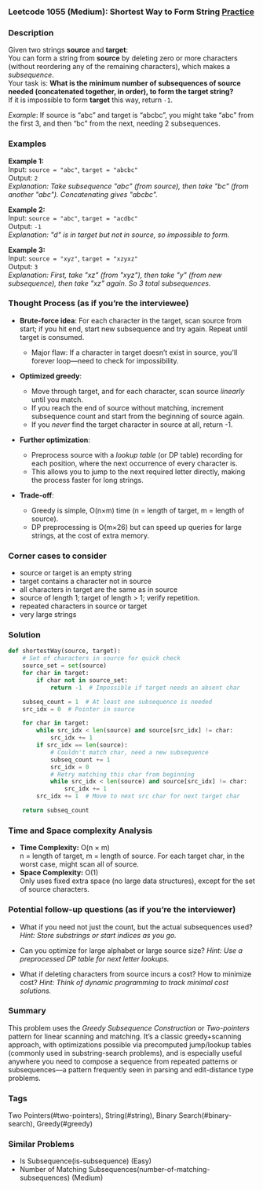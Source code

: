 ### Leetcode 1055 (Medium): Shortest Way to Form String [Practice](https://leetcode.com/problems/shortest-way-to-form-string)

### Description  
Given two strings **source** and **target**:  
You can form a string from **source** by deleting zero or more characters (without reordering any of the remaining characters), which makes a *subsequence*.  
Your task is: **What is the minimum number of subsequences of source needed (concatenated together, in order), to form the target string?**  
If it is impossible to form **target** this way, return `-1`.

*Example*: If source is “abc” and target is “abcbc”, you might take “abc” from the first 3, and then “bc” from the next, needing 2 subsequences.

### Examples  

**Example 1:**  
Input: `source = "abc"`, `target = "abcbc"`  
Output: `2`  
*Explanation: Take subsequence "abc" (from source), then take "bc" (from another "abc"). Concatenating gives "abcbc".*

**Example 2:**  
Input: `source = "abc"`, `target = "acdbc"`  
Output: `-1`  
*Explanation: "d" is in target but not in source, so impossible to form.*

**Example 3:**  
Input: `source = "xyz"`, `target = "xzyxz"`  
Output: `3`  
*Explanation: First, take "xz" (from "xyz"), then take "y" (from new subsequence), then take "xz" again. So 3 total subsequences.*

### Thought Process (as if you’re the interviewee)

- **Brute-force idea**: For each character in the target, scan source from start; if you hit end, start new subsequence and try again. Repeat until target is consumed.
  - Major flaw: If a character in target doesn’t exist in source, you'll forever loop—need to check for impossibility.

- **Optimized greedy**:  
  - Move through target, and for each character, scan source *linearly* until you match.
  - If you reach the end of source without matching, increment subsequence count and start from the beginning of source again.
  - If you *never* find the target character in source at all, return -1.

- **Further optimization**:  
  - Preprocess source with a *lookup table* (or DP table) recording for each position, where the next occurrence of every character is.  
  - This allows you to jump to the next required letter directly, making the process faster for long strings.

- **Trade-off**:  
  - Greedy is simple, O(n×m) time (n = length of target, m = length of source).  
  - DP preprocessing is O(m×26) but can speed up queries for large strings, at the cost of extra memory.

### Corner cases to consider  
- source or target is an empty string
- target contains a character not in source
- all characters in target are the same as in source
- source of length 1; target of length > 1; verify repetition.
- repeated characters in source or target
- very large strings

### Solution

```python
def shortestWay(source, target):
    # Set of characters in source for quick check
    source_set = set(source)
    for char in target:
        if char not in source_set:
            return -1  # Impossible if target needs an absent char

    subseq_count = 1  # At least one subsequence is needed
    src_idx = 0  # Pointer in source

    for char in target:
        while src_idx < len(source) and source[src_idx] != char:
            src_idx += 1
        if src_idx == len(source):
            # Couldn't match char, need a new subsequence
            subseq_count += 1
            src_idx = 0
            # Retry matching this char from beginning
            while src_idx < len(source) and source[src_idx] != char:
                src_idx += 1
        src_idx += 1  # Move to next src char for next target char

    return subseq_count
```

### Time and Space complexity Analysis  

- **Time Complexity:** O(n × m)  
  n = length of target, m = length of source. For each target char, in the worst case, might scan all of source.
- **Space Complexity:** O(1)  
  Only uses fixed extra space (no large data structures), except for the set of source characters.

### Potential follow-up questions (as if you’re the interviewer)  

- What if you need not just the count, but the actual subsequences used?
  *Hint: Store substrings or start indices as you go.*

- Can you optimize for large alphabet or large source size?
  *Hint: Use a preprocessed DP table for next letter lookups.*

- What if deleting characters from source incurs a cost? How to minimize cost?
  *Hint: Think of dynamic programming to track minimal cost solutions.*

### Summary
This problem uses the *Greedy Subsequence Construction* or *Two-pointers* pattern for linear scanning and matching. It’s a classic greedy+scanning approach, with optimizations possible via precomputed jump/lookup tables (commonly used in substring-search problems), and is especially useful anywhere you need to compose a sequence from repeated patterns or subsequences—a pattern frequently seen in parsing and edit-distance type problems.

### Tags
Two Pointers(#two-pointers), String(#string), Binary Search(#binary-search), Greedy(#greedy)

### Similar Problems
- Is Subsequence(is-subsequence) (Easy)
- Number of Matching Subsequences(number-of-matching-subsequences) (Medium)